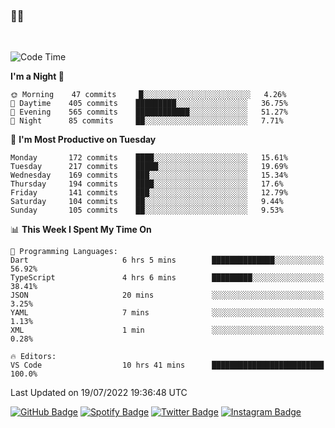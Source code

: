 ### 🤙🍺

<!-- <a href="https://github-readme-stats.vercel.app/api?username=hzak2xx&count_private=true&show_icons=true&theme=dracula">
  <img align="center" src="https://github-readme-stats.vercel.app/api?username=hzak2xx&count_private=true&show_icons=true&theme=dracula" />
</a>
</br> -->
</br>

<!--START_SECTION:waka-->
![Code Time](http://img.shields.io/badge/Code%20Time-0%20secs-blue)

**I'm a Night 🦉** 

```text
🌞 Morning    47 commits     █░░░░░░░░░░░░░░░░░░░░░░░░   4.26% 
🌆 Daytime    405 commits    █████████░░░░░░░░░░░░░░░░   36.75% 
🌃 Evening    565 commits    ████████████░░░░░░░░░░░░░   51.27% 
🌙 Night      85 commits     ██░░░░░░░░░░░░░░░░░░░░░░░   7.71%

```
📅 **I'm Most Productive on Tuesday** 

```text
Monday       172 commits    ████░░░░░░░░░░░░░░░░░░░░░   15.61% 
Tuesday      217 commits    █████░░░░░░░░░░░░░░░░░░░░   19.69% 
Wednesday    169 commits    ███░░░░░░░░░░░░░░░░░░░░░░   15.34% 
Thursday     194 commits    ████░░░░░░░░░░░░░░░░░░░░░   17.6% 
Friday       141 commits    ███░░░░░░░░░░░░░░░░░░░░░░   12.79% 
Saturday     104 commits    ██░░░░░░░░░░░░░░░░░░░░░░░   9.44% 
Sunday       105 commits    ██░░░░░░░░░░░░░░░░░░░░░░░   9.53%

```


📊 **This Week I Spent My Time On** 

```text
💬 Programming Languages: 
Dart                     6 hrs 5 mins        ██████████████░░░░░░░░░░░   56.92% 
TypeScript               4 hrs 6 mins        █████████░░░░░░░░░░░░░░░░   38.41% 
JSON                     20 mins             ░░░░░░░░░░░░░░░░░░░░░░░░░   3.25% 
YAML                     7 mins              ░░░░░░░░░░░░░░░░░░░░░░░░░   1.13% 
XML                      1 min               ░░░░░░░░░░░░░░░░░░░░░░░░░   0.28%

🔥 Editors: 
VS Code                  10 hrs 41 mins      █████████████████████████   100.0%

```


 Last Updated on 19/07/2022 19:36:48 UTC
<!--END_SECTION:waka-->

[![GitHub Badge](https://img.shields.io/badge/GitHub-100000?style=for-the-badge&logo=github&logoColor=white)](https://github.com/hzak2xx)
[![Spotify Badge](https://img.shields.io/badge/Spotify-1ED760?&style=for-the-badge&logo=spotify&logoColor=white)](https://open.spotify.com/user/uf90s6sbbh75a1mt44clkhkvf)
[![Twitter Badge](https://img.shields.io/badge/Twitter-1DA1F2?style=for-the-badge&logo=twitter&logoColor=white)](https://twitter.com/hzak2xx)
[![Instagram Badge](https://img.shields.io/badge/Instagram-E4405F?style=for-the-badge&logo=instagram&logoColor=white)](https://www.instagram.com/hzak2xx/)
